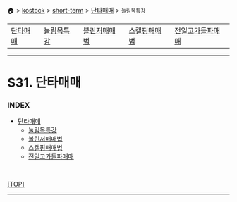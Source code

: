 🏠 > [kostock](../../) > [short-term](../) > [단타매매](./) > `눌림목특강`

<table>
  <tr>
    <td><a href="./">단타매매</a></td>
    <td><a href="./눌림목특강.md" >눌림목특강</a></td>
    <td><a href="./볼린저매매법.md" >볼린저매매법</a></td>
    <td><a href="./스캘핑매매법.md" >스캘핑매매법</a></td>
    <td><a href="./전일고가돌파매매.md" >전일고가돌파매매</a></td>
  </tr>
</table>

---
# S31. 단타매매

### INDEX
- [단타매매](./s31_단타매매/)
  - [눌림목특강](./s31_단타매매/눌림목특강.md)
  - [볼린저매매법](./s31_단타매매/볼린저매매법.md)
  - [스캘핑매매법](./s31_단타매매/스캘핑매매법.md)
  - [전일고가돌파매매](./s31_단타매매/전일고가돌파매매.md)

<br/>

[[TOP]](#index)

---